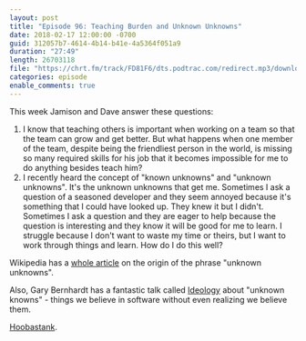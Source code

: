 ```yaml
---
layout: post
title: "Episode 96: Teaching Burden and Unknown Unknowns"
date: 2018-02-17 12:00:00 -0700
guid: 312057b7-4614-4b14-b41e-4a5364f051a9
duration: "27:49"
length: 26703118
file: "https://chrt.fm/track/FD81F6/dts.podtrac.com/redirect.mp3/download.softskills.audio/sse-096.mp3"
categories: episode
enable_comments: true
---
```


This week Jamison and Dave answer these questions:

1. I know that teaching others is important when working on a team so that the team can grow and get better. But what happens when one member of the team, despite being the friendliest person in the world, is missing so many required skills for his job that it becomes impossible for me to do anything besides teach him?
2. I recently heard the concept of "known unknowns" and "unknown unknowns". It's the unknown unknowns that get me. Sometimes I ask a question of a seasoned developer and they seem annoyed because it's something that I could have looked up. They knew it but I didn't. Sometimes I ask a question and they are eager to help because the question is interesting and they know it will be good for me to learn. I struggle because I don't want to waste my time or theirs, but I want to work through things and learn. How do I do this well?

Wikipedia has a [whole article](https://en.wikipedia.org/wiki/There_are_known_knowns) on the origin of the phrase "unknown unknowns".

Also, Gary Bernhardt has a fantastic talk called [Ideology](https://www.destroyallsoftware.com/talks/ideology) about "unknown knowns" - things we believe in software without even realizing we believe them.

[Hoobastank](https://youtu.be/FPlWssdjG30?t=146).
